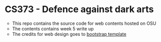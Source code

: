 # CS373 - Defence against dark arts
<ul style="list-style-type:circle">
  <li>This repo contains the source code for web contents hosted on OSU</li>
  <li>The contents contains week 5 write up</li>
  <li>The credits for web design goes to <a href="https://github.com/BlackrockDigital/startbootstrap-one-page-wonder" target=_blank"> bootstrap template</a></li>

